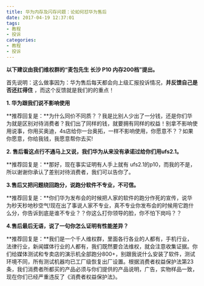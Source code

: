 ```yaml
---
title: 华为内存及闪存问题：论如何怼华为售后
date: 2017-04-19 12:37:01
tags:
- 教程
- 投诉
categories:
- 教程
- 投诉
---
```


**以下建议由我们维权群的“麦包先生 长沙  P10 内存200档”提出。**

首先说明：这么做事因为：华为售后每天都会向上级汇报投诉情况，**并反馈自己是否还扛得住** ，而这个反馈就是我们的的重点！

**1. 华为跟我们说不影响使用**

**推荐回复是：**为什么同价不同质？？我是比别人少出了一分钱，还是你们华为就是区别对待消费者？我们出了同样的钱，就要拥有同样的权益！别拿不影响使用说事，你用买奥迪，4s店给你一台奥拓，一样不影响使用，你愿意不？？如果你愿意，你给我钱，我愿意帮你去买!

<!--more-->

**2. 售后看这点行不通马上又说，我们华为从来没有承诺过给你们用ufs2.1。**

**推荐回复是：**那好，现在事实证明有人手上就有 ufs2.1的p10，而我的不是，所以谢谢你承认了差别对待消费者，我们可以告你了。

**3.售后又把问题绕回跑分，说跑分软件不专业，不可信。**

**推荐回复是：**你们华为发布会的时候把人家的软件的跑分作死的宣传，说华为秒天秒地秒空气!现在出了事说人家不专业，真不专业你发布会的时候用它跑什么分，你告诉到底是谁不专业？？你这么打你领导的脸，你不怕下岗吗？？

**4.售后最后无语，说了一句你怎么证明有性能差异？**

**推荐回复是：**我们是一个千人维权群，里面各行各业的人都有，手机行业，法律行业，新闻媒体行业的人都有，我们既然要合法维权，就会注意收集证据。你们给媒体测试和专卖店的演示机全部跑分800+，别跟我说什么安装了软件，测试环境不同，所有测试机器均已工厂级恢复出厂设置。根据消费者权益保护法第23条，我们消费者所都买的产品必须与你们提供的产品说明，广告，实物样品一致，现在你们已经严重违反了《消费者权益保护法》。